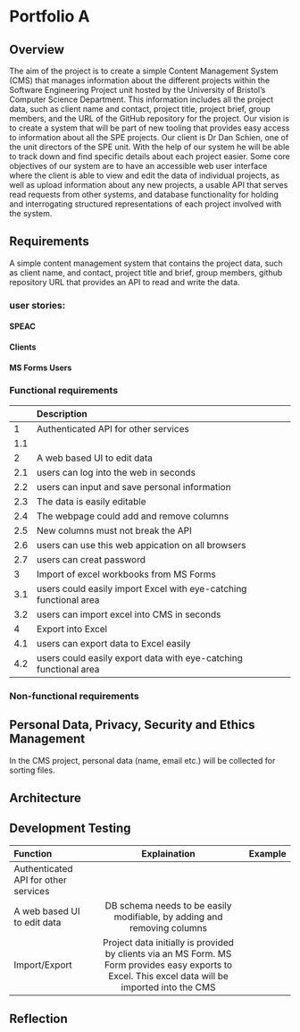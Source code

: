 # Portfolio A

## Overview 
The aim of the project is to create a simple Content Management System (CMS) that manages information about the different projects within the Software Engineering Project unit hosted by the University of Bristol’s Computer Science Department. This information includes all the project data, such as client name and contact, project title, project brief, group members, and the URL of the GitHub repository for the project. Our vision is to create a system that will be part of new tooling that provides easy access to information about all the SPE projects. 
Our client is Dr Dan Schien, one of the unit directors of the SPE unit. With the help of our system he will be able to track down and find specific details about each project easier. 
Some core objectives of our system are to have an accessible web user interface where the client is able to view and edit the data of individual projects, as well as upload information about any new projects, a usable API that serves read requests from other systems, and database functionality for holding and interrogating structured representations of each project involved with the system.


## Requirements
A simple content management system that contains the project data, such as client name, and contact, project title and brief, group members, github repository URL that provides an API to read and write the data.

### user stories:
#### SPEAC

#### Clients

#### MS Forms Users

### Functional requirements
|  | Description|
| :--- | :--- |
|	1|Authenticated API for other services |
| 1.1||
|	2|A web based UI to edit data|
|2.1|users can log into the web in seconds|
|2.2|users can input and save personal information|
|	2.3|The data is easily editable|
| 2.4|The webpage could add and remove columns|
| 2.5|New columns must not break the API |
|2.6| users can use this web appication on all browsers|
|2.7| users can creat password|
|	3|Import of excel workbooks from MS Forms|
|3.1| users could easily import Excel with eye-catching functional area|
|3.2| users can import excel into CMS in seconds|
|4| Export into Excel|
|4.1| users can export data to Excel easily|
|4.2|users could easily export data with eye-catching functional area|
### Non-functional requirements


## Personal Data, Privacy, Security and Ethics Management
In the CMS project, personal data (name, email etc.) will be collected for sorting files. 
## Architecture


## Development Testing
| Function |Explaination| Example|
| :---         |     :---:      |          ---: |
|	Authenticated API for other services |||
| A web based UI to edit data |DB schema needs to be easily modifiable, by adding and removing columns||
|	Import/Export |Project data initially is provided by clients via an MS Form. MS Form provides easy exports to Excel. This excel data will be imported into the CMS||


## Reflection
